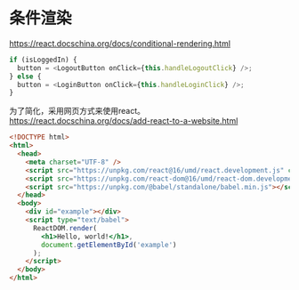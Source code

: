 条件渲染
=======

https://react.docschina.org/docs/conditional-rendering.html

```js
if (isLoggedIn) {
  button = <LogoutButton onClick={this.handleLogoutClick} />;
} else {
  button = <LoginButton onClick={this.handleLoginClick} />;
}
```

为了简化，采用网页方式来使用react。  
https://react.docschina.org/docs/add-react-to-a-website.html

```html
<!DOCTYPE html>
<html>
  <head>
    <meta charset="UTF-8" />
    <script src="https://unpkg.com/react@16/umd/react.development.js" crossorigin></script>
    <script src="https://unpkg.com/react-dom@16/umd/react-dom.development.js" crossorigin></script>
    <script src="https://unpkg.com/@babel/standalone/babel.min.js"></script>
  </head>
  <body>
    <div id="example"></div>
    <script type="text/babel">
      ReactDOM.render(
        <h1>Hello, world!</h1>,
        document.getElementById('example')
      );
    </script>
  </body>
</html>
```
